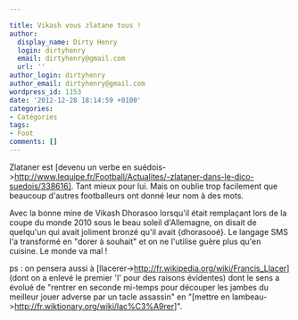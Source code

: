 ```yaml
---

title: Vikash vous zlatane tous !
author:
  display_name: Dirty Henry
  login: dirtyhenry
  email: dirtyhenry@gmail.com
  url: ''
author_login: dirtyhenry
author_email: dirtyhenry@gmail.com
wordpress_id: 1153
date: '2012-12-28 18:14:59 +0100'
categories:
- Catégories
tags:
- Foot
comments: []
---
```

Zlataner est [devenu un verbe en suédois->http://www.lequipe.fr/Football/Actualites/-zlataner-dans-le-dico-suedois/338616]. Tant mieux pour lui. Mais on oublie trop facilement que beaucoup d'autres footballeurs ont donné leur nom à des mots.

Avec la bonne mine de Vikash Dhorasoo lorsqu'il était remplaçant lors de la coupe du monde 2010 sous le beau soleil d'Allemagne, on disait de quelqu'un qui avait joliment bronzé qu'il avait {dhorasooé}. Le langage SMS l'a transformé en "dorer à souhait" et on ne l'utilise guère plus qu'en cuisine. Le monde va mal !

ps : on pensera aussi à [llacerer->http://fr.wikipedia.org/wiki/Francis_Llacer] (dont on a enlevé le premier 'l' pour des raisons évidentes) dont le sens a évolué de "rentrer en seconde mi-temps pour découper les jambes du meilleur jouer adverse par un tacle assassin" en "[mettre en lambeau->http://fr.wiktionary.org/wiki/lac%C3%A9rer]".
